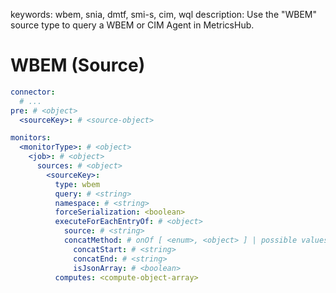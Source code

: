 keywords: wbem, snia, dmtf, smi-s, cim, wql
description: Use the "WBEM" source type to query a WBEM or CIM Agent in MetricsHub.

# WBEM (Source)

```yaml
connector:
  # ...
pre: # <object>
  <sourceKey>: # <source-object>

monitors:
  <monitorType>: # <object>
    <job>: # <object>
      sources: # <object>
        <sourceKey>:
          type: wbem
          query: # <string>
          namespace: # <string>
          forceSerialization: <boolean>
          executeForEachEntryOf: # <object>
            source: # <string>
            concatMethod: # onOf [ <enum>, <object> ] | possible values for <enum> : [ list, json_array, json_array_extended ]
              concatStart: # <string>
              concatEnd: # <string>
              isJsonArray: # <boolean>
          computes: <compute-object-array>
```

